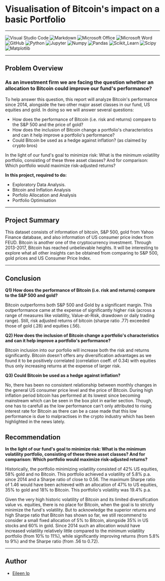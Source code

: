 # Visualisation of Bitcoin's impact on a basic Portfolio 
---

![Visual Studio Code](https://img.shields.io/badge/Visual%20Studio%20Code-0078d7.svg?style=for-the-badge&logo=visual-studio-code&logoColor=white)
![Markdown](https://img.shields.io/badge/markdown-%23000000.svg?style=for-the-badge&logo=markdown&logoColor=white)
![Microsoft Office](https://img.shields.io/badge/Microsoft_Office-D83B01?style=for-the-badge&logo=microsoft-office&logoColor=white)
![Microsoft Word](https://img.shields.io/badge/Microsoft_Word-2B579A?style=for-the-badge&logo=microsoft-word&logoColor=white)
![GitHub](https://img.shields.io/badge/github-%23121011.svg?style=for-the-badge&logo=github&logoColor=white)
![Python](https://img.shields.io/badge/Python-FFD43B?style=for-the-badge&logo=python&logoColor=blue)
![Jupyter](https://img.shields.io/badge/Jupyter-F37626.svg?&style=for-the-badge&logo=Jupyter&logoColor=white)
![Numpy](https://img.shields.io/badge/Numpy-777BB4?style=for-the-badge&logo=numpy&logoColor=white)
![Pandas](https://img.shields.io/badge/Pandas-2C2D72?style=for-the-badge&logo=pandas&logoColor=white)
![Scikit_Learn](https://img.shields.io/badge/scikit_learn-F7931E?style=for-the-badge&logo=scikit-learn&logoColor=white)
![Scipy](https://img.shields.io/badge/SciPy-654FF0?style=for-the-badge&logo=SciPy&logoColor=white)
![Matplotlib](https://custom-icon-badges.demolab.com/badge/Matplotlib-71D291?logo=matplotlib&logoColor=fff&style=for-the-badge)

---

## Problem Overview

### As an investment firm we are facing the question whether an allocation to Bitcoin could improve our fund's performance?

To help answer this question, this report will analyze Bitcoin's performance since 2014, alongside the two other major asset classes in our fund, US equities and gold. In doing so we will answer several questions:

- How does the performance of Bitcoin (i.e. risk and returns) compare to the S&P 500 and the price of gold?
- How does the inclusion of Bitcoin change a portfolio's characteristics and can it help improve a portfolio's performance?
- Could Bitcoin be used as a hedge against inflation? (as claimed by crypto bros)

In the light of our fund's goal to minimize risk: What is the minimum volatility portfolio, consisting of these three asset classes? And for comparison: Which portfolio would maximize risk-adjusted returns?

**In this project, required to do:**

*   Exploratory Data Analysis.
*   Bitcoin and Inflation Analysis
*   Porfolio Allocation and Analysis
*   Portfolio Optimisation

---

## Project Summary

This dataset consists of information of bitcoin, S&P 500, gold from Yahoo Finance database, and also information of US consumer price index from FEUD. Bitcoin is another one of the cryptocurrency investment. Through 2013-2017, Bitcoin has reached unbelievable heights. It will be interesting to explore what all other insights can be obtained from comparing to S&P 500, gold prices and US Consumer Price Index.

---

## Conclusion

**Q1) How does the performance of Bitcoin (i.e. risk and returns) compare to the S&P 500 and gold?**

Bitcoin outperforms both S&P 500 and Gold by a significant margin. This outperformance came at the expense of significantly higher risk (across a range of measures like volatility, Value-at-Risk, drawdown or daily trading range). Still, risk adjusted returns of bitcoin (sharpe ratio .77) exceeded those of gold (.28) and equities (.56).

**Q2)  How does the inclusion of Bitcoin change a portfolio's characteristics and can it help improve a portfolio's performance?**

Bitcoin inclusion into our porfolio will increase both the risk and returns significantly. Bitcoin doesn't offers any diversification advantages as we found it to be positively correlated (correlation coeff. of 0.34) with equities thus only increasing returns at the expense of larger risk.

**Q3) Could Bitcoin be used as a hedge against inflation?**

No, there has been no consistent relationship between monthly changes in the general US consumer price level and the price of Bitcoin. During high inflation period bitcoin has performed at its lowest since becoming mainstream which can be seen in the box plot in earlier section. Though, one has to carefull as the low performance can't only attributed to rising interest rate for Bitcoin as there can be a case made that this low performance is due to malpractises in the crypto industry which has been highlighted in the news lately.

## Recommendation

**In the light of our fund's goal to minimize risk: What is the minimum volatility portfolio, consisting of these three asset classes? And for comparison: Which portfolio would maximize risk-adjusted returns?**

Historically, the portfolio minimizing volatility consisted of 42% US equities, 58% gold and no Bitcoin. This portfolio achieved a volatility of 5.8% p.a. since 2014 and a Sharpe ratio of close to 0.56. The maximum Sharpe ratio of 1.46 would have been achieved with an allocation of 47% to US equities, 35% to gold and 18% to Bitcoin. This portfolio's volatility was 19.4% p.a.

Given the very high historic volatility of Bitcoin and its limited diversification value vs. equities, there is no place for Bitcoin, when the goal is to strictly minimize the fund's volatility. But to acknowledge the superior returns and high Sharpe ratio that Bitcoin has shown so far, we still recommend to consider a small fixed allocation of 5% to Bitcoin, alongside 35% in US stocks and 60% in gold. Since 2014 such an allocation would have increased volatility relatively little compared to the minimum volatility portfolio (from 10% to 11%), while significantly improving returns (from 5.8% to 9%) and the Sharpe ratio (from .56 to 0.72).  

---

## Author

- [Eileen Ip](https://www.linkedin.com/in/eileen-ip/)
